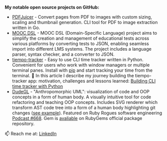 **My notable open source projects on GitHub:**
- [PDFJuicer](https://github.com/dmikhr/pdfjuicer) - Convert pages from PDF to images with custom sizing, scaling and thumbnail generation. CLI tool for PDF to image extraction written in Go.
- [MOOC DSL](https://github.com/dmikhr/mooc-dsl) - MOOC DSL (Domain-Specific Language) project aims to simplify the creation and management of educational tests across various platforms by converting tests to JSON, enabling seamless import into different LMS systems. The project includes a language parser, syntax checker, and a converter to JSON.
- [tiempo-tracker](https://github.com/dmikhr/tiempo-tracker) - Easy to use CLI time tracker written in Python. Convenient for users who work with window managers or multiple terminal panes. Install with [pip](https://pypi.org/project/tiempo-tracker/) and start tracking your time from the terminal. 
📝 In this article I describe my journey building the tiempo-tracker app: motivation, challenges and lessons learned: [Building CLI time tracker with Python](https://dev.to/dmikhr/building-cli-time-tracker-with-python-o0g)
- [DudeGL](https://github.com/dmikhr/DudeGL) - "Anthropomorphic UML": visualization of code and OOP concepts in a form of human body. A visually intuitive tool for code refactoring and teaching OOP concepts. Includes SVG renderer which transform AST code tree into a form of a human body highlighting git changes ([see example](https://github.com/dmikhr/DudeGL/wiki/Git-diff-visualization)). 
Featured on Ruby Rogues software engineering [Podcast #668](https://podcasts.apple.com/gb/podcast/rules-of-oop-in-pictures-with-ivan-nemytchenko-ruby-668/id1237406856?i=1000683474802). 
Gem is [avaliable](https://rubygems.org/gems/dudegl/versions/0.2.4) on RubyGems official package repository.


📫 Reach me at:  [LinkedIn](https://www.linkedin.com/in/dpkhr)
